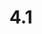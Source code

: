 ---
layout: default
title: 4.1
lang: fr
headline: |-
  Appuyer le Conseil d’éducation autochtone
why: |-
  Depuis l’automne 2018, l’Université dispose d’un Conseil d’éducation autochtone (CEA) redynamisé et conceptualisé qui se penche dorénavant sur son rôle dans la promotion de la réussite des étudiants (à noter que l’Université doit avoir un CEA fonctionnel pour recevoir du FEPAA du ministère de l’Éducation de la province de l’Ontario).
when: |-
  Moyen à long terme
how: |-
  La principale exigence consiste en un modeste engagement budgétaire destiné à financer les déplacements des membres du CEA depuis leurs communautés jusqu’à Ottawa.
cost: |-
  Trois des représentants de la communauté des Premières nations à l’Université d’Ottawa (Conseil des Mohawks d’Akwesasne, Première nation Kitigan Zibi Anishinabeg et Première nation algonquine de Pikwakanagan) sont à deux heures de route d’Ottawa. L’Université doit donc établir une politique de rémunération qui couvre les frais de déplacement et les hôtels, surtout par mauvais temps.
who: |-
  Provost/provost associé à la planification et aux budgets académiques
---